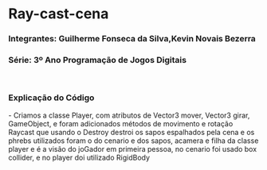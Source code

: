 # Ray-cast-cena

<h3>Integrantes: Guilherme Fonseca da Silva,Kevin Novais Bezerra</h3>

<h3>Série: 3º Ano Programação de Jogos Digitais</h3>
<br>
<h3>Explicação do Código</h3>
- Criamos a classe Player, com atributos de Vector3  mover, Vector3 girar, GameObject, e foram adicionados métodos de movimento e rotação Raycast que usando o Destroy destroi os sapos espalhados pela cena e os phrebs utilizados foram o do cenario e dos sapos, acamera e filha da classe player e é a visão do joGador em primeira pessoa, no cenario foi usado box collider, e no player doi utilizado RigidBody